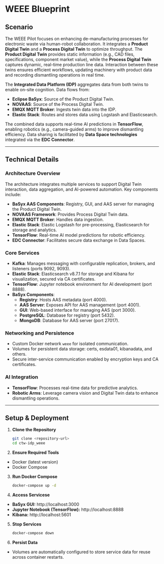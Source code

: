 # WEEE Blueprint


## Scenario

The WEEE Pilot focuses on enhancing de-manufacturing processes for electronic waste via human-robot collaboration. It integrates a **Product Digital Twin** and a **Process Digital Twin** to optimize throughput. The **Product Digital Twin** provides static information (e.g., CAD files, specifications, component market value), while the **Process Digital Twin** captures dynamic, real-time production line data. Interaction between these twins ensures efficient workflows, updating machinery with product data and recording dismantling operations in real time.

The **Integrated Data Platform (IDP)** aggregates data from both twins to enable on-site cognition. Data flows from:  
- **Eclipse BaSyx**: Source of the Product Digital Twin.  
- **NOVAAS**: Source of the Process Digital Twin.  
- **EMQX MQTT Broker**: Ingests twin data into the IDP.  
- **Elastic Stack**: Routes and stores data using Logstash and Elasticsearch.  

The combined data supports real-time AI predictions in **TensorFlow**, enabling robotics (e.g., camera-guided arms) to improve dismantling efficiency. Data sharing is facilitated by **Data Space technologies** integrated via the **EDC Connector**.

---

## Technical Details

### Architecture Overview
The architecture integrates multiple services to support Digital Twin interaction, data aggregation, and AI-powered automation. Key components include:  
- **BaSyx AAS Components**: Registry, GUI, and AAS server for managing the Product Digital Twin.  
- **NOVAAS Framework**: Provides Process Digital Twin data.  
- **EMQX MQTT Broker**: Handles data ingestion.  
- **Elastic Stack**: Elastic Logstash for pre-processing, Elasticsearch for storage and analytics.  
- **TensorFlow**: Real-time AI model predictions for robotic efficiency.  
- **EDC Connector**: Facilitates secure data exchange in Data Spaces.  

### Core Services
- **Kafka**: Manages messaging with configurable replication, brokers, and listeners (ports 9092, 9093).  
- **Elastic Stack**: Elasticsearch v8.7.1 for storage and Kibana for visualization, secured via CA certificates.  
- **TensorFlow**: Jupyter notebook environment for AI development (port 8888).  
- **BaSyx Components**:  
  - **Registry**: Hosts AAS metadata (port 4000).  
  - **AAS Server**: Exposes API for AAS management (port 4001).  
  - **GUI**: Web-based interface for managing AAS (port 3000).  
  - **PostgreSQL**: Database for registry (port 5432).  
  - **MongoDB**: Database for AAS server (port 27017).  

### Networking and Persistence
- Custom Docker network `weee` for isolated communication.  
- Volumes for persistent data storage: certs, esdata01, kibanadata, and others.  
- Secure inter-service communication enabled by encryption keys and CA certificates.

### AI Integration
- **TensorFlow**: Processes real-time data for predictive analytics.  
- **Robotic Arms**: Leverage camera vision and Digital Twin data to enhance dismantling operations.

---


## Setup & Deployment

1. **Clone the Repository**  
   ```bash
   git clone <repository-url>
   cd ctw-idp_weee
   ```

2. **Ensure Required Tools**
- Docker (latest version)
- Docker Compose

3. **Run Docker Compose**
   ```bash
   docker-compose up -d
   ```

4. **Access Servicese**
- **BaSyx GUI:** http://localhost:3000
- **Jupyter Notebook (TensorFlow):** http://localhost:8888
- **Kibana:** http://localhost:5601

5. **Stop Services**
   ```bash
   docker-compose down
   ```

6. **Persist Data**
- Volumes are automatically configured to store service data for reuse across container restarts.
